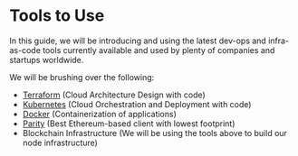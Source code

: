 # Tools to Use

In this guide, we will be introducing and using the latest dev-ops and infra-as-code tools
currently available and used by plenty of companies and startups worldwide.

We will be brushing over the following:
* [Terraform](https://www.terraform.io) (Cloud Architecture Design with code)
* [Kubernetes](https://www.kubernetes.io) (Cloud Orchestration and Deployment with code)
* [Docker](https://www.docker.com) (Containerization of applications)
* [Parity](https://www.parity.io) (Best Ethereum-based client with lowest footprint)
* Blockchain Infrastructure (We will be using the tools above to build our node infrastructure)
